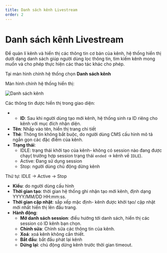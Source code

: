 ```yaml
---
title: Danh sách kênh Livestream
order: 2
---
```


#  Danh sách kênh Livestream
Để quản lí kênh và hiển thị các thông tin cơ bản của kênh, hệ thống hiển thị dưới dạng danh sách giúp người dùng lọc thông tin, tìm kiếm kênh mong muốn và cho phép thực hiện các thao tác khác cho phép.

Tại màn hình chính hệ thống chọn **Danh sách kênh**

Màn hình chính hệ thống hiển thị:

![Danh sách kênh](/images/livestream/list-channel.png)

Các thông tin được hiển thị trong giao diện:
     
- * **ID**: Sau khi người dùng tạo mới kênh, hệ thống sinh ra ID riêng cho kênh với mục đích nhận diện.
- **Tên**: Nhấp vào tên, hiển thị trang chi tiết
- **Thẻ**: Thông tin không bắt buộc, do người dùng CMS cấu hình mô tả ngắn gọn các đặc điểm của kênh.
- **Trạng thái**:
    * IDLE: trạng thái khởi tạo của kênh- không có session nào đang được chạy( trường hợp session trạng thái `ended` -> kênh về `IDLE`).
    * Active: Đang sử dụng session
    * Stop: người dùng chủ động dừng kênh

Thứ tự: IDLE → Active -> Stop

- **Kiểu**: do người dùng cấu hình
- **Thời gian tạo**: thời gian hệ thống ghi nhận tạo mới kênh, định dạng YYYY/MM/DD HH:mm:ss.
- **Thời gian cập nhật**: sắp xếp mặc định- kênh được khởi tạo/ cập nhật mới nhất hiển thị lên đầu trang.
- **Hành động**:
    - **Mở danh sách session**: điều hướng tới danh sách, hiển thị các session có ID kênh bạn chọn.
    - **Chỉnh sửa**: Chỉnh sửa các thông tin của kênh.
    - **Xoá**: xoá kênh không cần thiết. 
    - **Bắt đầu**:  bắt đầu phát lại kênh
    - **Dừng lại**: chủ động dừng kênh trước thời gian timeout.

